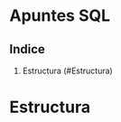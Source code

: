 # Apuntes SQL
## Indice
1. Estructura (#Estructura)



































































































# Estructura
